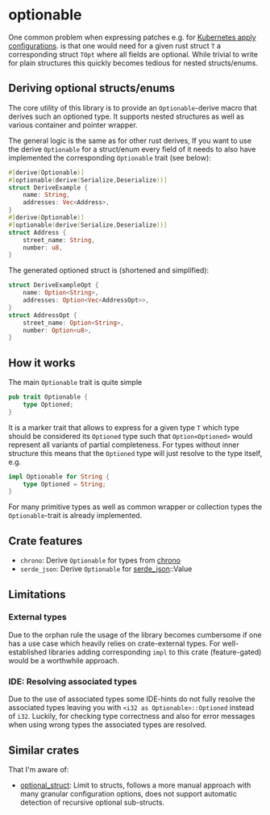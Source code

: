 # optionable

One common problem when expressing patches e.g. for [Kubernetes apply configurations](https://pkg.go.dev/k8s.io/client-go/applyconfigurations).
is that one would need for a given rust struct `T` a corresponding struct `TOpt` where all fields are optional.
While trivial to write for plain structures this quickly becomes tedious for nested structs/enums.

## Deriving optional structs/enums

The core utility of this library is to provide an `Optionable`-derive macro that derives such an optioned type.
It supports nested structures as well as various container and pointer wrapper.

The general logic is the same as for other rust derives, If you want to use the derive `Optionable` for a struct/enum
every field of it needs to also have implemented the corresponding `Optionable` trait (see below):
```rust
#[derive(Optionable)]
#[optionable(derive(Serialize,Deserialize))]
struct DeriveExample {
    name: String,
    addresses: Vec<Address>,
}
#[derive(Optionable)]
#[optionable(derive(Serialize,Deserialize))]
struct Address {
    street_name: String,
    number: u8,
}
```

The generated optioned struct is (shortened and simplified):
```rust
struct DeriveExampleOpt {
    name: Option<String>,
    addresses: Option<Vec<AddressOpt>>,
}
struct AddressOpt {
    street_name: Option<String>,
    number: Option<u8>,
}
```

## How it works
The main `Optionable` trait is quite simple
```rust
pub trait Optionable {
    type Optioned;
}
```
It is a marker trait that allows to express for a given type `T` which type should be considered its `Optioned` type
such that `Option<Optioned>` would represent all variants of partial completeness.
For types without inner structure this means that the `Optioned` type will just resolve to the type itself, e.g.
```rust
impl Optionable for String {
    type Optioned = String;
}
```
For many primitive types as well as common wrapper or collection types the `Optionable`-trait is already implemented.

## Crate features
- `chrono`: Derive `Optionable` for types from [chrono](https://docs.rs/chrono/latest/chrono/)
- `serde_json`: Derive `Optionable` for [serde_json](https://docs.rs/serde_json/latest/serde_json/)::Value

## Limitations

### External types
Due to the orphan rule the usage of the library becomes cumbersome if one has a use case which heavily relies on crate-external types.
For well-established libraries adding corresponding `impl` to this crate (feature-gated) would be a worthwhile approach.

### IDE: Resolving associated types
Due to the use of associated types some IDE-hints do not fully resolve the associated types leaving you with
`<i32 as Optionable>::Optioned` instead of `i32`. Luckily, for checking type correctness and also for error messages
when using wrong types the associated types are resolved.

## Similar crates
That I'm aware of:
- [optional_struct](https://crates.io/crates/optional_struct): Limit to structs, follows a more manual approach
  with many granular configuration options, does not support automatic detection of recursive optional sub-structs.
